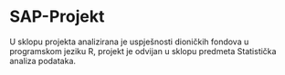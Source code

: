 # SAP-Projekt
U sklopu projekta analizirana je uspješnosti dioničkih fondova u programskom jeziku R, projekt je odvijan u sklopu predmeta Statistička analiza podataka.
